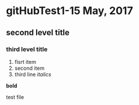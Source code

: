 # gitHubTest1-15 May, 2017

## second level title 

### third level title
1. fisrt item
2. second item
3. third line
*italics*

**bold**



test file 

